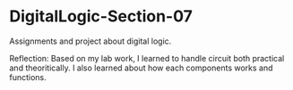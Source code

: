 # DigitalLogic-Section-07
Assignments and project about digital logic.

Reflection: Based on my lab work, I learned to handle circuit both practical and theoritically. I also learned about how each components works and functions.
